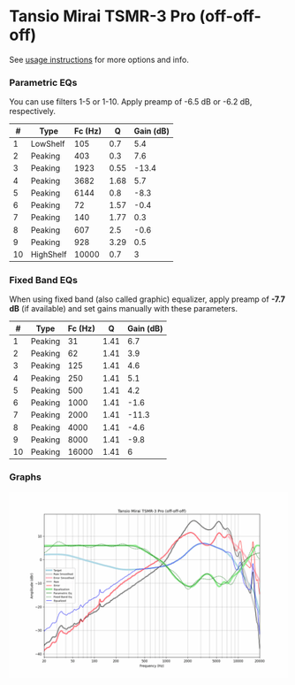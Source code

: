 # Tansio Mirai TSMR-3 Pro (off-off-off)
See [usage instructions](https://github.com/jaakkopasanen/AutoEq#usage) for more options and info.

### Parametric EQs
You can use filters 1-5 or 1-10. Apply preamp of -6.5 dB or -6.2 dB, respectively.

|   # | Type      |   Fc (Hz) |    Q |   Gain (dB) |
|-----|-----------|-----------|------|-------------|
|   1 | LowShelf  |       105 | 0.7  |         5.4 |
|   2 | Peaking   |       403 | 0.3  |         7.6 |
|   3 | Peaking   |      1923 | 0.55 |       -13.4 |
|   4 | Peaking   |      3682 | 1.68 |         5.7 |
|   5 | Peaking   |      6144 | 0.8  |        -8.3 |
|   6 | Peaking   |        72 | 1.57 |        -0.4 |
|   7 | Peaking   |       140 | 1.77 |         0.3 |
|   8 | Peaking   |       607 | 2.5  |        -0.6 |
|   9 | Peaking   |       928 | 3.29 |         0.5 |
|  10 | HighShelf |     10000 | 0.7  |         3   |

### Fixed Band EQs
When using fixed band (also called graphic) equalizer, apply preamp of **-7.7 dB** (if available) and set gains manually with these parameters.

|   # | Type    |   Fc (Hz) |    Q |   Gain (dB) |
|-----|---------|-----------|------|-------------|
|   1 | Peaking |        31 | 1.41 |         6.7 |
|   2 | Peaking |        62 | 1.41 |         3.9 |
|   3 | Peaking |       125 | 1.41 |         4.6 |
|   4 | Peaking |       250 | 1.41 |         5.1 |
|   5 | Peaking |       500 | 1.41 |         4.2 |
|   6 | Peaking |      1000 | 1.41 |        -1.6 |
|   7 | Peaking |      2000 | 1.41 |       -11.3 |
|   8 | Peaking |      4000 | 1.41 |        -4.6 |
|   9 | Peaking |      8000 | 1.41 |        -9.8 |
|  10 | Peaking |     16000 | 1.41 |         6   |

### Graphs
![](./Tansio%20Mirai%20TSMR-3%20Pro%20(off-off-off).png)
